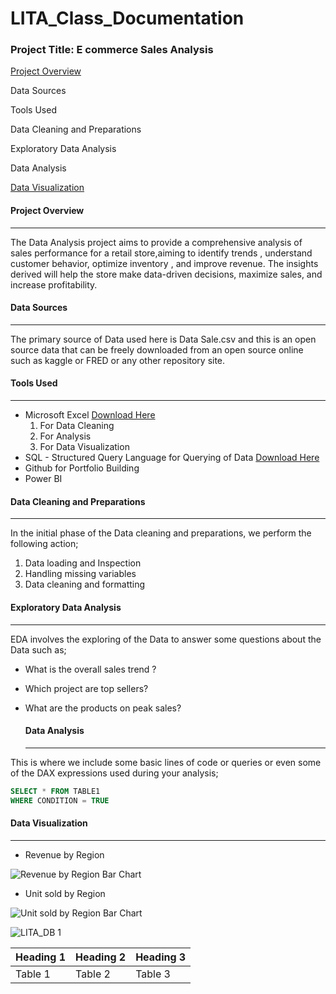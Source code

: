 # LITA_Class_Documentation

### Project Title: E commerce Sales Analysis

[Project Overview](#project-overview)

Data Sources

Tools Used

Data Cleaning and Preparations

Exploratory Data Analysis

 Data Analysis
 
  [Data Visualization](#data-visualization)
 
####  Project Overview
---
The Data Analysis project aims to provide a comprehensive analysis of sales performance for a retail  store,aiming to identify trends , understand customer behavior, optimize inventory , and improve revenue. The insights derived will help the store make data-driven decisions, maximize sales, and increase profitability.

#### Data Sources
---
The primary source of Data used here is Data Sale.csv and this is an open source data that can be freely downloaded from an open source online such as kaggle or FRED or any other repository site.

#### Tools Used
---
- Microsoft Excel [Download Here](https:/www.microsoft.com)
  1. For Data Cleaning
  2. For Analysis
  3. For Data Visualization
- SQL - Structured Query Language for Querying of Data [Download Here](https:/www.mysql.com)
- Github for Portfolio Building
- Power BI
  

#### Data Cleaning and Preparations
---
In the initial phase of the Data cleaning and preparations, we perform the following action;
1. Data loading and Inspection
2. Handling missing variables
3. Data cleaning and formatting

#### Exploratory Data Analysis
---
EDA involves the exploring of the Data to answer some questions about the Data such as;
- What is the overall sales trend ?
- Which project are top sellers?
- What are the products on peak sales?

  #### Data Analysis
  ---
This is where we include some basic lines of code or queries or even some of the DAX expressions used during your analysis;

```SQL
SELECT * FROM TABLE1
WHERE CONDITION = TRUE
```
#### Data Visualization
---
- Revenue by Region
  
![Revenue by Region Bar Chart](https://github.com/user-attachments/assets/075585b4-ad87-4c6a-8864-5a464ce17e35)

- Unit sold by Region
  
![Unit sold by Region Bar Chart](https://github.com/user-attachments/assets/e834636c-bcf6-42d6-a093-5e604ec2ccfe)


![LITA_DB 1](https://github.com/user-attachments/assets/e726c667-4a6f-4f2b-b579-44572d06a733)


|Heading 1|Heading 2|Heading 3|
|---------|---------|---------|
|Table 1|Table 2|Table 3|
